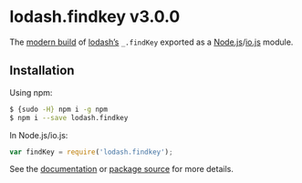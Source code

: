 # lodash.findkey v3.0.0

The [modern build](https://github.com/lodash/lodash/wiki/Build-Differences) of [lodash’s](https://lodash.com/) `_.findKey` exported as a [Node.js](http://nodejs.org/)/[io.js](https://iojs.org/) module.

## Installation

Using npm:

```bash
$ {sudo -H} npm i -g npm
$ npm i --save lodash.findkey
```

In Node.js/io.js:

```js
var findKey = require('lodash.findkey');
```

See the [documentation](https://lodash.com/docs#findKey) or [package source](https://github.com/lodash/lodash/blob/3.0.0-npm-packages/lodash.findkey) for more details.
